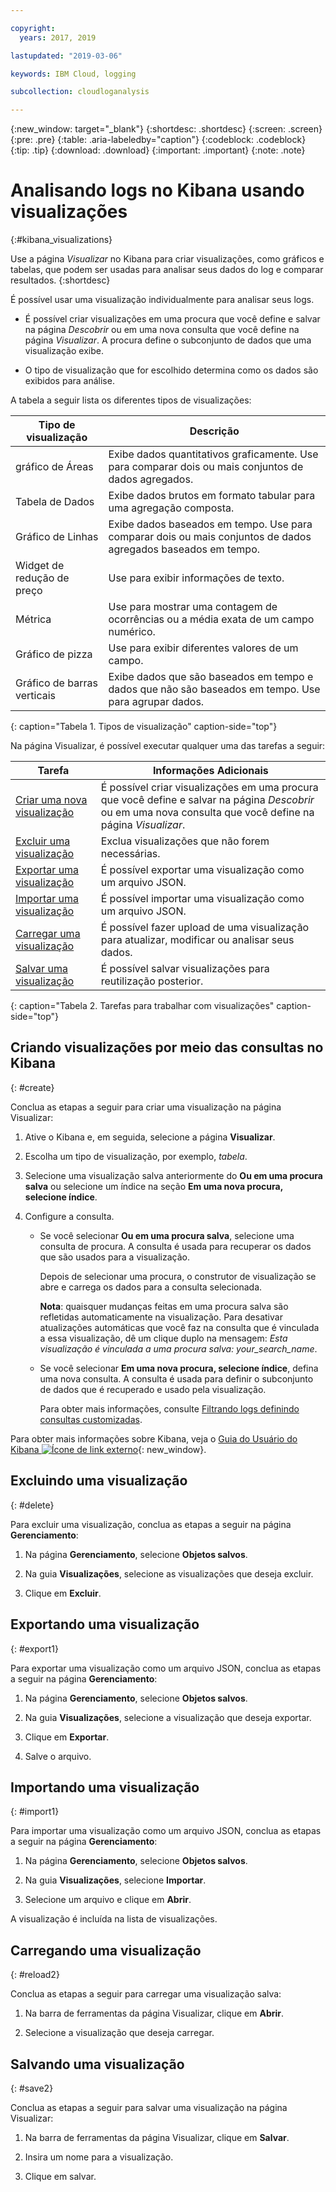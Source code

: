 ```yaml
---

copyright:
  years: 2017, 2019

lastupdated: "2019-03-06"

keywords: IBM Cloud, logging

subcollection: cloudloganalysis

---
```


{:new_window: target="_blank"}
{:shortdesc: .shortdesc}
{:screen: .screen}
{:pre: .pre}
{:table: .aria-labeledby="caption"}
{:codeblock: .codeblock}
{:tip: .tip}
{:download: .download}
{:important: .important}
{:note: .note}

# Analisando logs no Kibana usando visualizações 
{:#kibana_visualizations}

Use a página *Visualizar* no Kibana para criar visualizações, como gráficos e tabelas, que podem ser usadas para analisar seus dados do log e comparar resultados. 
{:shortdesc}

É possível usar uma visualização individualmente para analisar seus logs. 

* É possível criar visualizações em uma procura que você define e salvar na página *Descobrir* ou em uma nova consulta que você define na página *Visualizar*. A procura define o subconjunto de dados que uma visualização exibe.

* O tipo de visualização que for escolhido determina como os dados são exibidos para análise.

A tabela a seguir lista os diferentes tipos de visualizações:

| Tipo de visualização | Descrição |
|-----------------------|-------------|
| gráfico de Áreas | Exibe dados quantitativos graficamente. Use para comparar dois ou mais conjuntos de dados agregados. |
| Tabela de Dados | Exibe dados brutos em formato tabular para uma agregação composta. |
| Gráfico de Linhas | Exibe dados baseados em tempo. Use para comparar dois ou mais conjuntos de dados agregados baseados em tempo. |
| Widget de redução de preço | Use para exibir informações de texto. |
| Métrica | Use para mostrar uma contagem de ocorrências ou a média exata de um campo numérico. |
| Gráfico de pizza | Use para exibir diferentes valores de um campo. | 
| Gráfico de barras verticais | Exibe dados que são baseados em tempo e dados que não são baseados em tempo. Use para agrupar dados. |
{: caption="Tabela 1. Tipos de visualização" caption-side="top"}

Na página Visualizar, é possível executar qualquer uma das tarefas a seguir:

| Tarefa | Informações Adicionais |
|------|------------------|
| [Criar uma nova visualização](/docs/services/CloudLogAnalysis/kibana/kibana_visualizations.html#create) | É possível criar visualizações em uma procura que você define e salvar na página *Descobrir* ou em uma nova consulta que você define na página *Visualizar*. |
| [Excluir uma visualização](/docs/services/CloudLogAnalysis/kibana/kibana_visualizations.html#delete) | Exclua visualizações que não forem necessárias. |
| [Exportar uma visualização](/docs/services/CloudLogAnalysis/kibana/kibana_visualizations.html#export) | É possível exportar uma visualização como um arquivo JSON.  |
| [Importar uma visualização](/docs/services/CloudLogAnalysis/kibana/kibana_visualizations.html#import1) | É possível importar uma visualização como um arquivo JSON.  |
| [Carregar uma visualização](/docs/services/CloudLogAnalysis/kibana/kibana_visualizations.html#reload2) | É possível fazer upload de uma visualização para atualizar, modificar ou analisar seus dados. |
| [Salvar uma visualização](/docs/services/CloudLogAnalysis/kibana/kibana_visualizations.html#save2) | É possível salvar visualizações para reutilização posterior. |
{: caption="Tabela 2. Tarefas para trabalhar com visualizações" caption-side="top"}


## Criando visualizações por meio das consultas no Kibana
{: #create}

Conclua as etapas a seguir para criar uma visualização na página Visualizar:

1. Ative o Kibana e, em seguida, selecione a página **Visualizar**.

2. Escolha um tipo de visualização, por exemplo, *tabela*.

3. Selecione uma visualização salva anteriormente do **Ou em uma procura salva** ou selecione um índice na seção **Em uma nova procura, selecione índice**.

4. Configure a consulta.

    * Se você selecionar **Ou em uma procura salva**, selecione uma consulta de procura. A consulta é usada para recuperar os dados que são usados para a visualização. 
	
	    Depois de selecionar uma procura, o construtor de visualização se abre e carrega os dados para a consulta selecionada. 
		
		**Nota**: quaisquer mudanças feitas em uma procura salva são refletidas automaticamente na visualização. Para desativar atualizações automáticas que você faz na consulta que é vinculada a essa visualização, dê um clique duplo na mensagem: *Esta visualização é vinculada a uma procura salva: your_search_name*. 

    * Se você selecionar **Em uma nova procura, selecione índice**, defina uma nova consulta. A consulta é usada para definir o subconjunto de dados que é recuperado e usado pela visualização.

        Para obter mais informações, consulte
[Filtrando logs definindo consultas customizadas](/docs/services/CloudLogAnalysis/kibana/define_search.html#define_search).

Para obter mais informações sobre Kibana, veja o [Guia do Usuário do Kibana ![Ícone de link externo](../../../icons/launch-glyph.svg "Ícone de link externo")](https://www.elastic.co/guide/en/kibana/5.1/index.html){: new_window}.


## Excluindo uma visualização
{: #delete}

Para excluir uma visualização, conclua as etapas a seguir na página **Gerenciamento**:

1. Na página **Gerenciamento**, selecione **Objetos salvos**.

2. Na guia **Visualizações**, selecione as visualizações que deseja excluir.

3. Clique em **Excluir**.


## Exportando uma visualização
{: #export1}

Para exportar uma visualização como um arquivo JSON, conclua as etapas a seguir na página **Gerenciamento**:

1. Na página **Gerenciamento**, selecione **Objetos salvos**.

2. Na guia **Visualizações**, selecione a visualização que deseja exportar.

3. Clique em **Exportar**.

4. Salve o arquivo.

## Importando uma visualização
{: #import1}

Para importar uma visualização como um arquivo JSON, conclua as etapas a seguir na página **Gerenciamento**:

1. Na página **Gerenciamento**, selecione **Objetos salvos**.

2. Na guia **Visualizações**, selecione **Importar**.

3. Selecione um arquivo e clique em **Abrir**.

A visualização é incluída na lista de visualizações.


 
## Carregando uma visualização
{: #reload2}

Conclua as etapas a seguir para carregar uma visualização salva:

1. Na barra de ferramentas da página Visualizar, clique em **Abrir**.

2. Selecione a visualização que deseja carregar. 


## Salvando uma visualização
{: #save2}

Conclua as etapas a seguir para salvar uma visualização na página Visualizar:

1. Na barra de ferramentas da página Visualizar, clique em **Salvar**.

2. Insira um nome para a visualização.

3. Clique em salvar. 


